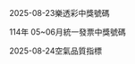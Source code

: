 
2025-08-23樂透彩中獎號碼

                                
114年 05~06月統一發票中獎號碼
                             
2025-08-24空氣品質指標
                              